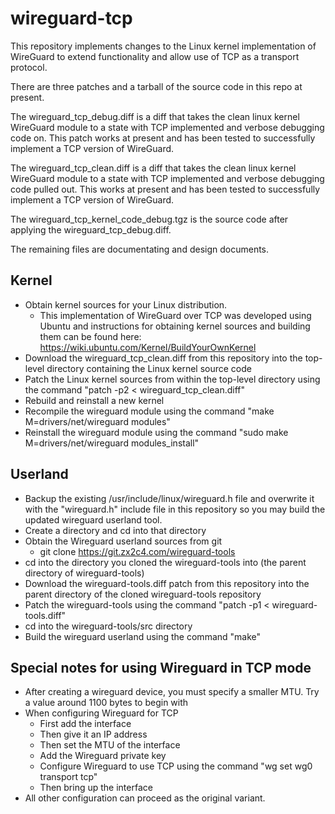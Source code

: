 # wireguard-tcp
This repository implements changes to the Linux kernel implementation of WireGuard to extend functionality and allow use of TCP as a transport protocol.

There are three patches and a tarball of the source code in this repo at present.

The wireguard_tcp_debug.diff is a diff that takes the clean linux kernel WireGuard module to a state with TCP implemented and verbose debugging code on. This patch works at present and has been tested to successfully implement a TCP version of WireGuard.

The wireguard_tcp_clean.diff is a diff that takes the clean linux kernel WireGuard module to a state with TCP implemented and verbose debugging code pulled out. This works at present and has been tested to successfully implement a TCP version of WireGuard.

The wireguard_tcp_kernel_code_debug.tgz is the source code after applying the wireguard_tcp_debug.diff.

The remaining files are documentating and design documents.

## Kernel
 - Obtain kernel sources for your Linux distribution.
   - This implementation of WireGuard over TCP was developed using Ubuntu and instructions for obtaining kernel sources and building them can be found here: https://wiki.ubuntu.com/Kernel/BuildYourOwnKernel
 - Download the wireguard_tcp_clean.diff from this repository into the top-level directory containing the Linux kernel source code
 - Patch the Linux kernel sources from within the top-level directory using the command "patch -p2 < wireguard_tcp_clean.diff"
 - Rebuild and reinstall a new kernel
 - Recompile the wireguard module using the command "make M=drivers/net/wireguard modules"
 - Reinstall the wireguard module using the command "sudo make M=drivers/net/wireguard modules_install"

## Userland
 - Backup the existing /usr/include/linux/wireguard.h file and overwrite it with the "wireguard.h" include file in this repository so you may build the updated wireguard userland tool.
 - Create a directory and cd into that directory
 - Obtain the Wireguard userland sources from git
   - git clone https://git.zx2c4.com/wireguard-tools
 - cd into the directory you cloned the wireguard-tools into (the parent directory of wireguard-tools)
 - Download the wireguard-tools.diff patch from this repository into the parent directory of the cloned wireguard-tools repository
 - Patch the wireguard-tools using the command "patch -p1 < wireguard-tools.diff"
 - cd into the wireguard-tools/src directory
 - Build the wireguard userland using the command "make"

## Special notes for using Wireguard in TCP mode  
 - After creating a wireguard device, you must specify a smaller MTU. Try a value around 1100 bytes to begin with 
 - When configuring Wireguard for TCP
   - First add the interface
   - Then give it an IP address
   - Then set the MTU of the interface
   - Add the Wireguard private key
   - Configure Wireguard to use TCP using the command "wg set wg0 transport tcp"
   - Then bring up the interface
 - All other configuration can proceed as the original variant.
